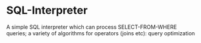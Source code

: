 # SQL-Interpreter
A simple SQL interpreter which can process SELECT-FROM-WHERE queries; a variety of algorithms for operators (joins etc): query optimization
